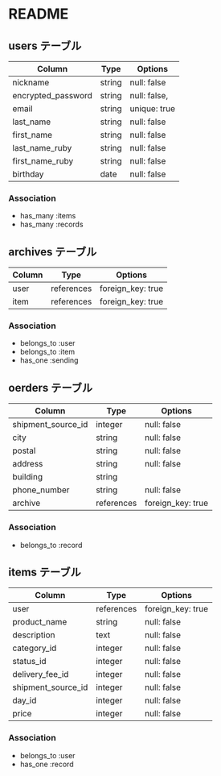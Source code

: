 # README
## users テーブル
| Column              | Type   | Options          |
| ------------------- | ------ | ---------------- |
| nickname            | string | null: false      |
| encrypted_password  | string | null: false,     |
| email               | string | unique: true     |
| last_name           | string | null: false      |
| first_name          | string | null: false      |
| last_name_ruby      | string | null: false      |
| first_name_ruby     | string | null: false      |
| birthday            | date   | null: false      |


### Association
- has_many :items
- has_many :records


## archives テーブル
| Column    | Type       | Options           |
| --------- | ---------- | ----------------- |
| user      | references | foreign_key: true |
| item      | references | foreign_key: true |

### Association
- belongs_to :user
- belongs_to :item
- has_one :sending


## oerders テーブル
| Column               | Type       | Options           |
| -------------------- | ---------- | ----------------- |
| shipment_source_id   | integer    | null: false       |
| city                 | string     | null: false       |
| postal               | string     | null: false       |
| address              | string     | null: false       |
| building             | string     |                   |
| phone_number         | string     | null: false       |
| archive               | references | foreign_key: true |

### Association
- belongs_to :record

## items テーブル
| Column              | Type       | Options           |
| ------------------- | ---------- | ----------------- |
| user                | references | foreign_key: true |
| product_name        | string     | null: false       |
| description         | text       | null: false       |
| category_id         | integer    | null: false       |
| status_id           | integer    | null: false       |
| delivery_fee_id     | integer    | null: false       |
| shipment_source_id  | integer    | null: false       |
| day_id              | integer    | null: false       |
| price               | integer    | null: false       |

### Association
- belongs_to :user
- has_one    :record
